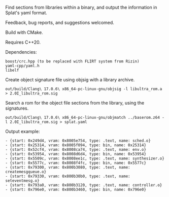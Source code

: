 Find sections from libraries within a binary, and output the information in Splat's yaml format.

Feedback, bug reports, and suggestions welcomed.

Build with CMake.

Requires C++20.

Dependencies:
```
boost/crc.hpp (to be replaced with FLIRT system from Rizin)
yaml-cpp/yaml.h
libelf
```

Create object signature file using objsig with a library archive.
```
out/build/Clang\ 17.0.6\ x86_64-pc-linux-gnu/objsig -l libultra_rom.a > 2.0I_libultra_rom.sig
```

Search a rom for the object file sections from the library, using the signatures.
```
out/build/Clang\ 17.0.6\ x86_64-pc-linux-gnu/objmatch ../baserom.z64 -l 2.0I_libultra_rom.sig > splat.yaml
```

Output example:
```
- {start: 0x249d4, vram: 0x8005e754, type: .text, name: sched.o}
- {start: 0x25314, vram: 0x8005f094, type: bin, name: 0x25314}
- {start: 0x52cf4, vram: 0x8008ca74, type: .text, name: env.o}
- {start: 0x53954, vram: 0x8008d6d4, type: bin, name: 0x53954}
- {start: 0x5509c, vram: 0x8008ee1c, type: .text, name: synthesizer.o}
- {start: 0x5577c, vram: 0x8008f4fc, type: bin, name: 0x5577c}
- {start: 0x79300, vram: 0x800b3080, type: .text, name: createmesgqueue.o}
- {start: 0x79330, vram: 0x800b30b0, type: .text, name: seteventmesg.o}
- {start: 0x793a0, vram: 0x800b3120, type: .text, name: controller.o}
- {start: 0x796e0, vram: 0x800b3460, type: bin, name: 0x796e0}
```
